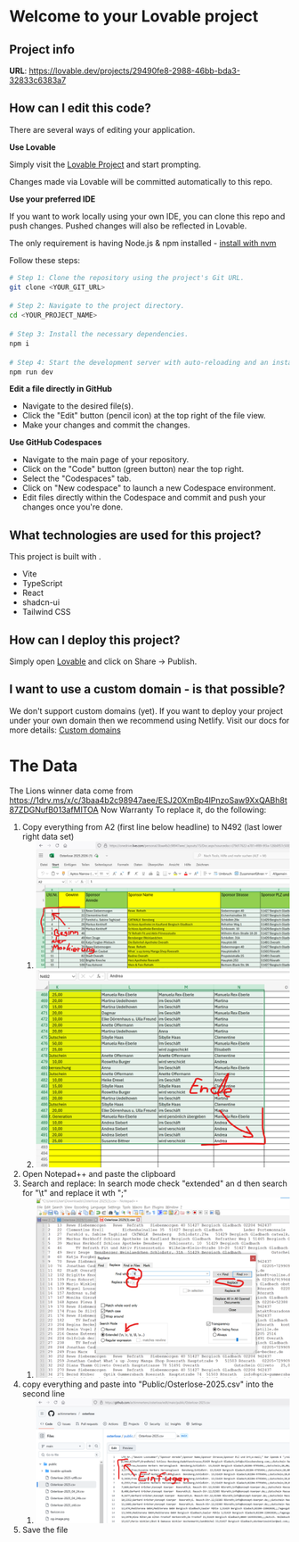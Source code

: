 # Welcome to your Lovable project

## Project info

**URL**: https://lovable.dev/projects/29490fe8-2988-46bb-bda3-32833c6383a7

## How can I edit this code?

There are several ways of editing your application.

**Use Lovable**

Simply visit the [Lovable Project](https://lovable.dev/projects/29490fe8-2988-46bb-bda3-32833c6383a7) and start prompting.

Changes made via Lovable will be committed automatically to this repo.

**Use your preferred IDE**

If you want to work locally using your own IDE, you can clone this repo and push changes. Pushed changes will also be reflected in Lovable.

The only requirement is having Node.js & npm installed - [install with nvm](https://github.com/nvm-sh/nvm#installing-and-updating)

Follow these steps:

```sh
# Step 1: Clone the repository using the project's Git URL.
git clone <YOUR_GIT_URL>

# Step 2: Navigate to the project directory.
cd <YOUR_PROJECT_NAME>

# Step 3: Install the necessary dependencies.
npm i

# Step 4: Start the development server with auto-reloading and an instant preview.
npm run dev
```

**Edit a file directly in GitHub**

- Navigate to the desired file(s).
- Click the "Edit" button (pencil icon) at the top right of the file view.
- Make your changes and commit the changes.

**Use GitHub Codespaces**

- Navigate to the main page of your repository.
- Click on the "Code" button (green button) near the top right.
- Select the "Codespaces" tab.
- Click on "New codespace" to launch a new Codespace environment.
- Edit files directly within the Codespace and commit and push your changes once you're done.

## What technologies are used for this project?

This project is built with .

- Vite
- TypeScript
- React
- shadcn-ui
- Tailwind CSS

## How can I deploy this project?

Simply open [Lovable](https://lovable.dev/projects/29490fe8-2988-46bb-bda3-32833c6383a7) and click on Share -> Publish.

## I want to use a custom domain - is that possible?

We don't support custom domains (yet). If you want to deploy your project under your own domain then we recommend using Netlify. Visit our docs for more details: [Custom domains](https://docs.lovable.dev/tips-tricks/custom-domain/)

# The Data
The Lions winner data come from https://1drv.ms/x/c/3baa4b2c98947aee/ESJ20XmBp4lPnzoSaw9XxQABh8t87ZDGNufB013afMITOA
Now Warranty
To replace it, do the following:
1. Copy everything from A2 (first line below headline) to N492 (last lower right data set)
   1. ![alt text](image.png)
   2. ![alt text](image-1.png)
2. Open Notepad++ and paste the clipboard
3. Search and replace: In search mode check "extended" an d then search for "\t" and replace it wth ";"
   1. ![alt text](image-2.png)
4. copy everything and paste into "Public/Osterlose-2025.csv" into the second line
   1. ![alt text](image-3.png)
5. Save the file



